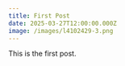 ```yaml
---
title: First Post
date: 2025-03-27T12:00:00.000Z
image: /images/l4102429-3.png
---
```

This is the first post.

